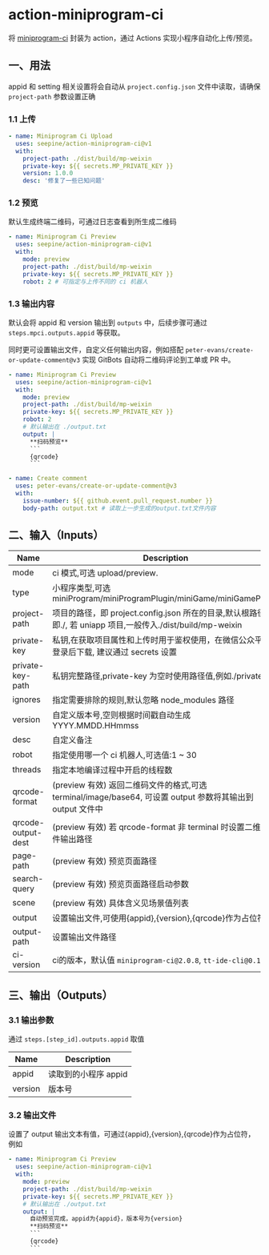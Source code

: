 # action-miniprogram-ci

将 [miniprogram-ci](https://developers.weixin.qq.com/miniprogram/dev/devtools/ci.html) 封装为 action，通过 Actions 实现小程序自动化上传/预览。

## 一、用法

appid 和 setting 相关设置将会自动从 `project.config.json` 文件中读取，请确保 `project-path` 参数设置正确

### 1.1 上传

```yml
- name: Miniprogram Ci Upload
  uses: seepine/action-miniprogram-ci@v1
  with:
    project-path: ./dist/build/mp-weixin
    private-key: ${{ secrets.MP_PRIVATE_KEY }}
    version: 1.0.0
    desc: '修复了一些已知问题'
```

### 1.2 预览

默认生成终端二维码，可通过日志查看到所生成二维码

```yml
- name: Miniprogram Ci Preview
  uses: seepine/action-miniprogram-ci@v1
  with:
    mode: preview
    project-path: ./dist/build/mp-weixin
    private-key: ${{ secrets.MP_PRIVATE_KEY }}
    robot: 2 # 可指定与上传不同的 ci 机器人
```

### 1.3 输出内容

默认会将 appid 和 version 输出到 `outputs` 中，后续步骤可通过 `steps.mpci.outputs.appid` 等获取。

同时更可设置输出文件，自定义任何输出内容，例如搭配 `peter-evans/create-or-update-comment@v3` 实现 GitBots 自动将二维码评论到工单或 PR 中。

````yml
- name: Miniprogram Ci Preview
  uses: seepine/action-miniprogram-ci@v1
  with:
    mode: preview
    project-path: ./dist/build/mp-weixin
    private-key: ${{ secrets.MP_PRIVATE_KEY }}
    robot: 2
    # 默认输出在 ./output.txt
    output: |
      **扫码预览**
      ```
      {qrcode}
      ```

- name: Create comment
  uses: peter-evans/create-or-update-comment@v3
  with:
    issue-number: ${{ github.event.pull_request.number }}
    body-path: output.txt # 读取上一步生成的output.txt文件内容
````

## 二、输入（Inputs）

| Name               | Description                                                                                                   | Default               |
| ------------------ | ------------------------------------------------------------------------------------------------------------- | --------------------- |
| mode               | ci 模式,可选 upload/preview.                                                                                  | upload                |
| type               | 小程序类型,可选 miniProgram/miniProgramPlugin/miniGame/miniGamePlugin                                         | miniProgram           |
| project-path       | 项目的路径，即 project.config.json 所在的目录,默认根路径，即./, 若 uniapp 项目,一般传入./dist/build/mp-weixin | ./                    |
| private-key        | 私钥,在获取项目属性和上传时用于鉴权使用，在微信公众平台上登录后下载, 建议通过 secrets 设置                    |                       |
| private-key-path   | 私钥完整路径,private-key 为空时使用路径值,例如./private.key                                                   |                       |
| ignores            | 指定需要排除的规则,默认忽略 node_modules 路径                                                                 | node_modules/**/*     |
| version            | 自定义版本号,空则根据时间戳自动生成 YYYY.MMDD.HHmmss                                                          | YYYY.MMDD.HHmmss      |
| desc               | 自定义备注                                                                                                    | 'fix some bug.'       |
| robot              | 指定使用哪一个 ci 机器人,可选值:1 ~ 30                                                                        | 1                     |
| threads            | 指定本地编译过程中开启的线程数                                                                                | 默认获取 cpu 线程数   |
| qrcode-format      | (preview 有效) 返回二维码文件的格式,可选 terminal/image/base64, 可设置 output 参数将其输出到 output 文件中    | terminal              |
| qrcode-output-dest | (preview 有效) 若 qrcode-format 非 terminal 时设置二维码文件输出路径                                          | ./preview-qrcode.png  |
| page-path          | (preview 有效) 预览页面路径                                                                                   |                       |
| search-query       | (preview 有效) 预览页面路径启动参数                                                                           |                       |
| scene              | (preview 有效) 具体含义见场景值列表                                                                           | 1011                  |
| output             | 设置输出文件,可使用{appid},{version},{qrcode}作为占位符                                                       |                       |
| output-path        | 设置输出文件路径                                                                                              | ./output.txt          |
| ci-version         | ci的版本，默认值 `miniprogram-ci@2.0.8`, `tt-ide-cli@0.1.27`                                                      |                       |

## 三、输出（Outputs）

### 3.1 输出参数

通过 `steps.[step_id].outputs.appid` 取值

| Name    | Description          |
| ------- | -------------------- |
| appid   | 读取到的小程序 appid |
| version | 版本号               |

### 3.2 输出文件

设置了 output 输出文本有值，可通过{appid},{version},{qrcode}作为占位符，例如

````yml
- name: Miniprogram Ci Preview
  uses: seepine/action-miniprogram-ci@v1
  with:
    mode: preview
    project-path: ./dist/build/mp-weixin
    private-key: ${{ secrets.MP_PRIVATE_KEY }}
    # 默认输出在 ./output.txt
    output: |
      自动预览完成，appid为{appid}，版本号为{version}
      **扫码预览**
      ```
      {qrcode}
      ```
````
